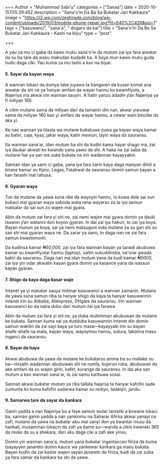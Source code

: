 +++
Author = "Muhammad Sabi'u"
categories = ["Sanaa"]
date = 2020-10-15T05:29:45Z
description = "Sana'o'in Da Ba Sa Buƙatar Jari Kakkaura"
image = "https://i2.wp.com/zestmade.com/blog/wp-content/uploads/2019/03/mobile-phone-repair.jpg?fit=640%2C426&ssl=1"
tags = ["kasuwanci", "sana'a", " dogaro da kai"]
title = "Sana'o'in Da Ba Sa Buƙatar Jari Kakkaura - Kashi na biyu"
type = "post"

+++

A yau za mu ci gaba da kawo muku sana'o'in da mutum zai iya fara aiwatar da su ba tare da wasu maƙudan kuɗaɗe ba. A baya mun kawo muku guda huɗu daga ciki. Yau kuma za mu tashi a kan na biyar.

#### 5. Sayar da kayan waya

A wannan lokaci da duniya take juyawa ta ɓangaren da kusan komai ana aiwatar da shi ne ya hanyar amfani da wayar hannu ko kwamfiyuta, a Najeriya ma akwai irin wannan sauyin. A halin yanzu adadin ƴan Najeriya ya fi miliyan 180. 

A cikin mutane sama da miliyan ɗari da tamanin ɗin nan, akwai yiwuwar sama da miliyan 160 kan yi amfani da wayar hannu, a cewar wani bincike da aka yi.

Ke nan wannan ya tilasta wa mutane buƙatuwa zuwa ga kayan waya kamar su batiri, caja, kyas, jakar waya, katin memori, layin waya da sauransu.

Ita wannan sana'ar, idan mutum ba shi da kuɗin kama hayar shago ma, zai iya ɗaukar akwati ko kwando yana yawo da shi. A haka ne zai saba da mutane har ya san me suke buƙata na irin waɗannan kayayyakin. 

Sannan idan ya sami ci gaba, yana iya fara sarin kaya daga manyan diloli a birane kamar su Kano, Legas, Fatakwal da sauransu domin samun kayan a kan farashi mai rahusa.

#### 6. Gyaran waya

Tun da mutane da yawa suna riƙe da wayoyin hannu, to kuwa dole sai sun buƙaci mai gyaran waya saboda wata rana wayarsu za ta iya samun matsalar da sai sun zo wajen mai gyara.

Abin da mutum zai fara yi shi ne, zai nemi wajen mai gyara domin ya ɗauki tsawon ƴan watanni don koyon gyaran. In dai zai iya haƙuri, to zai iya koya. Bayan mutum ya koya, sai ya nemi matsuguni inda mutane za su gan shi su san shi mai gyaran waya ne. Da zarar ya sanu, to daga nan ne zai fara samun kwastomomi.

Da kuɗinsa kamar _₦50,000_, zai iya fara wannan bayan ya tanadi abubuwa kamar su kwamfiyutar hannu (laptop), saitin sukuddireba, na'urar gwada batiri da sauransu. Daga nan ma idan mutum yana da kuɗi kamar _₦5000_, zai iya yin odar akwatin kayan gyara domin ya kasance yana da isassun kayan gyaran.

#### 7. Shigo da kaya daga ƙasar waje

Intanet ya yi matuƙar sauya hidimar kasuwanci a wannan zamanin. Mutane da yawa suna samun riba ta hanyar shigo da kaya ta hanyar kasuwannin intanet irin su Alibaba, Aliexpress, DHgate da sauransu. Irin wannan kasuwanci ko da naira dubu ɗari mutum zai iya farawa.

Abin da mutum zai fara yi shi ne, ya duba muhimman abubuwan da mutane ke buƙata. Sannan kuma sai ya dudduba kasuwannin intanet ɗin domin samun wakilin da zai sayi kaya ya turo masa—kayayyaki irin su kayan shafe-shafe na mata, kayan waya, wayoyinsu hannu, sutura, takalma masu inganci da sauransu.

#### 8. Bayar da haya

Akwai abubuwa da yawa da mutane ke buƙatarsu amma ba su mallake su ba—misalin waɗannan abubuwan shi ne rumfa, kujerun roba, abubuwan da ake amfani da su wajen girki, kafet, kuranga da sauransu. In dai aka san mutum a kan wannan sana'ar, to zai samu karɓuwa sosai.

Sannan akwai buƙatar mutum ya riƙa tallata hajarsa ta hanyar kafofin sada zumunta ko kuma kafofin sadarwa kamar su rediyo, talabijin, jaridu.

#### 9. Samarwa tare da sayar da ƙanƙara

Ganin yadda a nan Najeriya ba a faye samun wutar lantarki a kowane lokaci ba, sannan ganin yadda a nan yankinmu na Saharar Afirka akwai yanayi na zafi, mutane da yawa na buƙatar abu mai sanyi don ya kwantar musu da hankali, musamman lokacin da zafi ya dame su—wanda a cikin kwanaki 365 da muke da su a shekara, ɗari uku daga ciki a zafi ake yinsu.

Domin yin wannan sana'a, mutum yana buƙatar ingantaccen firiza da kuma tsayayyen janareto domin kauce wa yankewar ƙanƙara ga masu buƙata. Bayan kuɗin da zai kashe wajen sayan janareto da firiza, kuɗi da zai zuba ya fara samar da ƙanƙara ba shi da yawa.